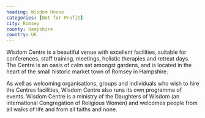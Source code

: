 ```yaml
---
heading: Wisdom House
categories: [Not for Profit]
city: Romsey
county: Hampshire
country: UK
---
```

Wisdom Centre is a beautiful venue with excellent facilities, suitable for conferences, staff training, meetings, holistic therapies and retreat days. The Centre is an oasis of calm set amongst gardens, and is located in the heart of the small historic market town of Romsey in Hampshire.

As well as welcoming organisations, groups and individuals who wish to hire the Centres facilities, Wisdom Centre also runs its own programme of events. Wisdom Centre is a ministry of the Daughters of Wisdom (an international Congregation of Religious Women) and welcomes people from all walks of life and from all faiths and none.
